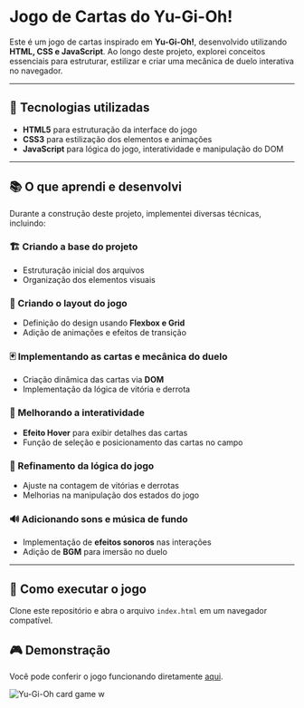 # Jogo de Cartas do Yu-Gi-Oh!    

Este é um jogo de cartas inspirado em **Yu-Gi-Oh!**, desenvolvido utilizando **HTML, CSS e JavaScript**. Ao longo deste projeto, explorei conceitos essenciais para estruturar, estilizar e criar uma mecânica de duelo interativa no navegador.

---

## 🚀 Tecnologias utilizadas  
- **HTML5** para estruturação da interface do jogo  
- **CSS3** para estilização dos elementos e animações  
- **JavaScript** para lógica do jogo, interatividade e manipulação do DOM  

---

## 📚 O que aprendi e desenvolvi  
Durante a construção deste projeto, implementei diversas técnicas, incluindo:

### 🏗️ Criando a base do projeto  
- Estruturação inicial dos arquivos  
- Organização dos elementos visuais  

### 🎨 Criando o layout do jogo  
- Definição do design usando **Flexbox e Grid**  
- Adição de animações e efeitos de transição  

### 🃏 Implementando as cartas e mecânica do duelo  
- Criação dinâmica das cartas via **DOM**  
- Implementação da lógica de vitória e derrota  

### 🔄 Melhorando a interatividade  
- **Efeito Hover** para exibir detalhes das cartas  
- Função de seleção e posicionamento das cartas no campo  

### 🎯 Refinamento da lógica do jogo  
- Ajuste na contagem de vitórias e derrotas  
- Melhorias na manipulação dos estados do jogo  

### 🔊 Adicionando sons e música de fundo  
- Implementação de **efeitos sonoros** nas interações  
- Adição de **BGM** para imersão no duelo  

---

## 📌 Como executar o jogo  
Clone este repositório e abra o arquivo `index.html` em um navegador compatível.

## 🎮 Demonstração  
Você pode conferir o jogo funcionando diretamente [aqui](https://criando-jogo-carta-yu-gi-oh.vercel.app/).

![Yu-Gi-Oh card game w](https://github.com/user-attachments/assets/72b049d2-4d86-4585-8837-d7b34e4931be)

